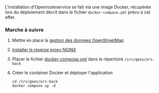 L'installation d'Openrouteservice se fait via une image Docker, récupérée lors du déploiement décrit dans le fichier `docker-compose.yml` prévu à cet effet.

### Marche à suivre

1. Mettre en place la [gestion des données OpenStreetMap](https://gitlab.avasad.ch/geos/scripts/-/blob/main/README.md)

2. [Installer le reverse proxy NGINX](https://gitlab.avasad.ch/geos/nginx-server/-/blob/main/README.md)

3. Placer le fichier [docker-compose.yml](https://gitlab.avasad.ch/geos/ors/ors-back/-/blob/main/docker-compose.yml) dans le répertoire `/srv/geos/ors-back`

4. Créer le container Docker et déployer l'application

   ```shell
   cd /srv/geos/ors-back
   docker compose up -d
   ```
